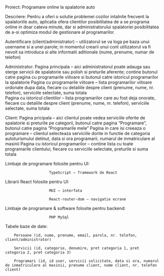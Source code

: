 Proiect: Programare online la spalatorie auto

Descriere: 
Pentru a oferi o solutie problemei cozilor intalnite frecvent la spalatoriile auto, aplicatia ofera clientilor posibilitatea de a se programa online in doar cateva minute, dar si administratorului spalatoriei posibilitatea de a-si optimiza modul de gestionare al programarilor.

Autentificare (client/administrator) – utilizatorul se va loga pe baza unui username si a unei parole; in momentul crearii unui cont utilizatorul va fi nevoit sa introduca si alte informatii aditionale (nume, prenume, numar de telefon)

Administrator: 
Pagina principala – aici administratorul poate adauga sau sterge servicii de spalatorie sau polish si preturile aferente; contine butonul catre pagina cu programarile viitoare si butonul catre istoricul programarilor la spalatorie 
Pagina cu programarile viitoare – lista programarilor viitoare ordonate dupa data, fiecare cu detaliile despre client (prenume, nume, nr. telefon), serviciile selectate, suma totala  
Pagina cu istoricul clientilor – lista programarilor care au fost deja onorate, fiecare cu detaliile despre client (prenume, nume, nr. telefon), serviciile selectate,  suma totala 

Client: 
Pagina pricipala – aici clientul poate vedea serviciile oferite de spalatorie si preturile pe categorii, butonul catre pagina “Programare”, butonul catre pagina “Programarile mele” 
Pagina in care isi creeaza o programare – clientul selecteaza serviciile dorite in functie de categoria autoturismului detinut, data si ora programarii, numarul de inmatriculare al masinii 
Pagina cu istoricul programarilor – contine lista cu toate programarile clientului, fiecare cu serviciile selectate, preturile si suma totala 

 

Limbaje de programare folosite pentru UI: 

                        TypeScript – framework de React 

Librarii React folosite pentru UI: 

                        MUI – interfata 

                        React-router-dom – navigatie ecrane 

Limbaje de programare & software folosite pentru backend: 

                        PHP MySql 



Tabele baze de date:  

        Persoane (id, nume, prenume, email, parola, nr. telefon, client/administrator) 

        Servicii (id, categorie, denumire, pret categoria 1, pret categoria 2, pret categoria 3) 

        Programari (id, id user, servicii solicitate, data si ora, numarul de inmatriculare al masinii, prenume client, nume client, nr. telefon client)